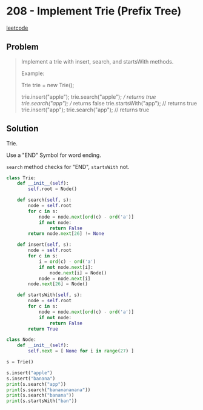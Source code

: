 # 208 - Implement Trie (Prefix Tree)

[leetcode](https://leetcode.com/problems/implement-trie-prefix-tree/)

## Problem

> Implement a trie with insert, search, and startsWith methods.
> 
> Example:
> 
> Trie trie = new Trie();
> 
> trie.insert("apple"); trie.search("apple"); */ returns true trie.search("app"); /* returns false trie.startsWith("app"); // returns true trie.insert("app"); trie.search("app"); // returns true

## Solution

Trie.

Use a "END" Symbol for word ending.

`search` method checks for "END", `startsWith` not.

```python
class Trie:
    def __init__(self):
        self.root = Node()

    def search(self, s):
        node = self.root
        for c in s:
            node = node.next[ord(c) - ord('a')]
            if not node:
                return False
        return node.next[26] != None

    def insert(self, s):
        node = self.root
        for c in s:
            i = ord(c) - ord('a')
            if not node.next[i]:
                node.next[i] = Node()
            node = node.next[i]
        node.next[26] = Node()

    def startsWith(self, s):
        node = self.root
        for c in s:
            node = node.next[ord(c) - ord('a')]
            if not node:
                return False
        return True

class Node:
    def __init__(self):
        self.next = [ None for i in range(27) ]

s = Trie()

s.insert("apple")
s.insert("banana")
print(s.search("app"))
print(s.search("bananananana"))
print(s.search("banana"))
print(s.startsWith("ban"))
```
